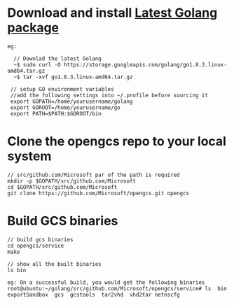 

# Download and install [Latest Golang package](https://golang.org/doc/install)

    eg:

      // Downlad the latest Golang 
      ~$ sudo curl -O https://storage.googleapis.com/golang/go1.8.3.linux-amd64.tar.gz
      ~$ tar -xvf go1.8.3.linux-amd64.tar.gz

     // setup GO environment variables
     //add the following settings into ~/.profile before sourcing it
     export GOPATH=/home/yourusername/golang
     export GOROOT=/home/yourusername/go
     export PATH=$PATH:$GOROOT/bin

# Clone the opengcs repo to your local system

    // src/github.com/Microsoft par of the path is required
    mkdir -p $GOPATH/src/github.com/Microsoft
    cd $GOPATH/src/github.com/Microsoft
    git clone https://github.com/Microsoft/opengcs.git opengcs

# Build GCS binaries

    // build gcs binaries
    cd opengcs/service
    make
    
    // show all the built binaries
    ls bin

    eg: On a successful build, you would get the following binaries
    root@ubuntu:~/golang/src/github.com/Microsoft/opengcs/service# ls  bin
    exportSandbox  gcs  gcstools  tar2vhd  vhd2tar netnscfg
